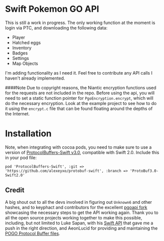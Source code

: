 # Swift Pokemon GO API

This is still a work in progress. The only working function at the moment is login via PTC, and downloading the following data:

- Player
- Hatched eggs
- Inventory
- Badges
- Settings
- Map Objects

I'm adding functionality as I need it. Feel free to contribute any API calls I haven't already implemented.

####Note
Due to copyright reasons, the Niantic encryption functions used for the requests are not included in the repo. Before using the api, you will need to set a static function pointer for `PgoEncryption.encrypt`, which will do the necessary encryption. Look at the example project to see how to do it using the `encrypt.c` file that can be found floating around the depths of the Internet.

# Installation
Note, when integrating with cocoa pods, you need to make sure to use a version of [ProtocolBuffers-Swift v3.0](https://github.com/alexeyxo/protobuf-swift), compatible with Swift 2.0. Include this in your pod file:

`pod 'ProtocolBuffers-Swift', :git => 'https://github.com/alexeyxo/protobuf-swift', :branch => 'ProtoBuf3.0-Swift2.0'`

## Credit
A big shout out to all the devs involved in figuring out `Unknown6` and other hashes, and to keyphact and contributors for the excellent [pgoapi fork](https://github.com/keyphact/pgoapi) showcasing the necessary steps to get the API working again. Thank you to all the open source projects working together to make this possible, including, but not limited to Luke Sapan, with his  [Swift API](https://github.com/lsapan/pgoapi-swift)  that gave me a push in the right direction, and AeonLucid for providing and maintaining the [POGO Protocol Buffer files](https://github.com/AeonLucid/POGOProtos).
